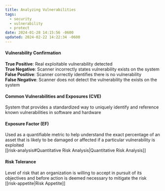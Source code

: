 ```yaml
---
title: Analyzing Vulnerabilities
tags:
  - security
  - vulnerability
  - protect
date: 2024-01-28 14:15:56 -0600
updated: 2024-02-22 14:22:34 -0600
---
```


#### Vulnerability Confirmation
**True Positive**: Real exploitable vulnerability detected  
**True Negative**: Scanner incorrectly states vulnerability exists on the system  
**False Positive**: Scanner correctly identifies there is no vulnerability  
**False Negative**: Scanner does not detect the vulnerability the exists on the system

#### Common Vulnerabilities and Exposures (CVE)
System that provides a standardized way to uniquely identify and reference known vulnerabilities in software and hardware

#### Exposure Factor (EF)
Used as a quantifiable metric to help understand the exact percentage of an asset that is likely to be damaged or affected if a particular vulnerability is exploited  
[[risk-analysis#Quantitative Risk Analysis|Quantitative Risk Analysis]]

#### Risk Tolerance
Level of risk that an organization is willing to accept in pursuit of its objectives and before action is deemed necessary to mitigate the risk  
[[risk-appetite|Risk Appetite]]
